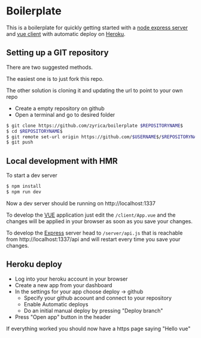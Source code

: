 # Boilerplate
This is a boilerplate for quickly getting started with a [node express server](https://expressjs.com/) and [vue client](https://vuejs.org/) with automatic deploy on [Heroku](https://heroku.com/).

## Setting up a GIT repository
There are two suggested methods.

The easiest one is to just fork this repo.

The other solution is cloning it and updating the url to point to your own repo
- Create a empty repository on github
- Open a terminal and go to desired folder
```bash
$ git clone https://github.com/zyrica/boilerplate $REPOSITORYNAME$
$ cd $REPOSITORYNAME$
$ git remote set-url origin https://github.com/$USERNAME$/$REPOSITORYNAME$
$ git push
```

## Local development with HMR

To start a dev server
```bash
$ npm install
$ npm run dev
```

Now a dev server should be running on http://localhost:1337

To develop the [VUE](https://vuejs.org/) application just edit the `/client/App.vue` and the changes will be applied in your browser as soon as you save your changes.

To develop the [Express](https://expressjs.com/) server head to `/server/api.js` that is reachable from http://localhost:1337/api and will restart every time you save your changes.

## Heroku deploy
- Log into your heroku account in your browser
- Create a new app from your dashboard
- In the settings for your app choose deploy -> github
  - Specify your github acoount and connect to your repository
  - Enable Automatic deploys
  - Do an initial manual deploy by pressing "Deploy branch"
- Press  "Open app" button in the header

If everything worked you should now have a https page saying "Hello vue"